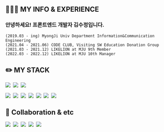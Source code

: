 ## 👩🏻‍💻 MY INFO & EXPERIENCE
### 안녕하세요! 프론트엔드 개발자 김수정입니다.
```
(2019.03 - ing) MyongJi Univ Department Information&Communication Engineering
(2021.04 - 2021.06) CODE CLUB, Visiting SW Education Donation Group
(2021.03 - 2021.12) LIKELION at MJU 9th Member
(2022.03 - 2022.12) LIKELION at MJU 10th Manager
```


## ✏️ MY STACK

<img src="https://img.shields.io/badge/JavaScript-F7DF1E?style=flat&logo=JavaScript&logoColor=white">&nbsp;
<img src="https://img.shields.io/badge/TypeScript-3178C6?style=flat&logo=TypeScript&logoColor=white">&nbsp;
<img src="https://img.shields.io/badge/Python-3776AB?style=flat&logo=Python&logoColor=white">&nbsp;

<img src="https://img.shields.io/badge/React-61DAFB?style=flat&logo=React&logoColor=white">&nbsp;
<img src="https://img.shields.io/badge/Next-000000.svg?&style=flat&logo=Next.Js&logoColor=white">&nbsp;
<img src="https://img.shields.io/badge/Node.js-339933?style=flat&logo=Node.Js&logoColor=white">&nbsp;
<img src="https://img.shields.io/badge/express-000000?style=flat&logo=express&logoColor=white">&nbsp;
<img src="https://img.shields.io/badge/MySQL-4479A1?&style=flat&logo=MySQL&logoColor=white" />&nbsp;
<img src="https://img.shields.io/badge/styled components-DB7093.svg?&style=flat&logo=styled-components&logoColor=white">&nbsp;
<img src="https://img.shields.io/badge/SCSS-cc6699.svg?&style=flat&logo=sass&logoColor=white">&nbsp;

## 👥 Collaboration & etc
<img src="https://img.shields.io/badge/Git-F05032?style=flat&logo=Git&logoColor=white">&nbsp;
<img src="https://img.shields.io/badge/GitHub-181717?style=flat&logo=GitHub&logoColor=white">&nbsp;
<img src="https://img.shields.io/badge/Jira-0052CC?style=flat&logo=Jira&logoColor=white">&nbsp;
<img src="https://img.shields.io/badge/Slack-4a154b.svg?&style=flat&logo=Slack&logoColor=white">&nbsp;
<img src="https://img.shields.io/badge/figma-%23F24E1E.svg?style=flat&logo=figma&logoColor=white">&nbsp;

<!--
**JJongsKim/JJongsKim** is a ✨ _special_ ✨ repository because its `README.md` (this file) appears on your GitHub profile.

Here are some ideas to get you started:

- 🔭 I’m currently working on ...
- 🌱 I’m currently learning ...
- 👯 I’m looking to collaborate on ...
- 🤔 I’m looking for help with ...
- 💬 Ask me about ...
- 📫 How to reach me: ...
- 😄 Pronouns: ...
- ⚡ Fun fact: ...
-->
